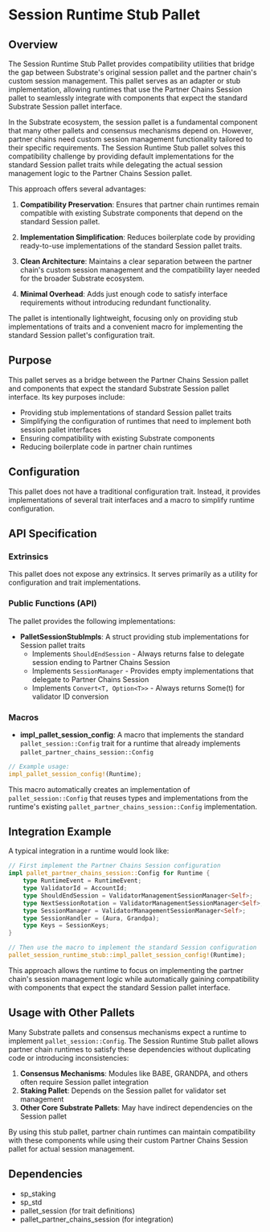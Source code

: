 
# Session Runtime Stub Pallet

## Overview

The Session Runtime Stub Pallet provides compatibility utilities that bridge the gap between Substrate's original session pallet and the partner chain's custom session management. This pallet serves as an adapter or stub implementation, allowing runtimes that use the Partner Chains Session pallet to seamlessly integrate with components that expect the standard Substrate Session pallet interface.

In the Substrate ecosystem, the session pallet is a fundamental component that many other pallets and consensus mechanisms depend on. However, partner chains need custom session management functionality tailored to their specific requirements. The Session Runtime Stub pallet solves this compatibility challenge by providing default implementations for the standard Session pallet traits while delegating the actual session management logic to the Partner Chains Session pallet.

This approach offers several advantages:

1. **Compatibility Preservation**: Ensures that partner chain runtimes remain compatible with existing Substrate components that depend on the standard Session pallet.

2. **Implementation Simplification**: Reduces boilerplate code by providing ready-to-use implementations of the standard Session pallet traits.

3. **Clean Architecture**: Maintains a clear separation between the partner chain's custom session management and the compatibility layer needed for the broader Substrate ecosystem.

4. **Minimal Overhead**: Adds just enough code to satisfy interface requirements without introducing redundant functionality.

The pallet is intentionally lightweight, focusing only on providing stub implementations of traits and a convenient macro for implementing the standard Session pallet's configuration trait.

## Purpose

This pallet serves as a bridge between the Partner Chains Session pallet and components that expect the standard Substrate Session pallet interface. Its key purposes include:

- Providing stub implementations of standard Session pallet traits
- Simplifying the configuration of runtimes that need to implement both session pallet interfaces
- Ensuring compatibility with existing Substrate components
- Reducing boilerplate code in partner chain runtimes

## Configuration

This pallet does not have a traditional configuration trait. Instead, it provides implementations of several trait interfaces and a macro to simplify runtime configuration.

## API Specification

### Extrinsics

This pallet does not expose any extrinsics. It serves primarily as a utility for configuration and trait implementations.

### Public Functions (API)

The pallet provides the following implementations:

- **PalletSessionStubImpls**: A struct providing stub implementations for Session pallet traits
  - Implements `ShouldEndSession` - Always returns false to delegate session ending to Partner Chains Session
  - Implements `SessionManager` - Provides empty implementations that delegate to Partner Chains Session
  - Implements `Convert<T, Option<T>>` - Always returns Some(t) for validator ID conversion

### Macros

- **impl_pallet_session_config**: A macro that implements the standard `pallet_session::Config` trait for a runtime that already implements `pallet_partner_chains_session::Config`

```rust
// Example usage:
impl_pallet_session_config!(Runtime);
```

This macro automatically creates an implementation of `pallet_session::Config` that reuses types and implementations from the runtime's existing `pallet_partner_chains_session::Config` implementation.

## Integration Example

A typical integration in a runtime would look like:

```rust
// First implement the Partner Chains Session configuration
impl pallet_partner_chains_session::Config for Runtime {
    type RuntimeEvent = RuntimeEvent;
    type ValidatorId = AccountId;
    type ShouldEndSession = ValidatorManagementSessionManager<Self>;
    type NextSessionRotation = ValidatorManagementSessionManager<Self>;
    type SessionManager = ValidatorManagementSessionManager<Self>;
    type SessionHandler = (Aura, Grandpa);
    type Keys = SessionKeys;
}

// Then use the macro to implement the standard Session configuration
pallet_session_runtime_stub::impl_pallet_session_config!(Runtime);
```

This approach allows the runtime to focus on implementing the partner chain's session management logic while automatically gaining compatibility with components that expect the standard Session pallet interface.

## Usage with Other Pallets

Many Substrate pallets and consensus mechanisms expect a runtime to implement `pallet_session::Config`. The Session Runtime Stub pallet allows partner chain runtimes to satisfy these dependencies without duplicating code or introducing inconsistencies:

1. **Consensus Mechanisms**: Modules like BABE, GRANDPA, and others often require Session pallet integration
2. **Staking Pallet**: Depends on the Session pallet for validator set management
3. **Other Core Substrate Pallets**: May have indirect dependencies on the Session pallet

By using this stub pallet, partner chain runtimes can maintain compatibility with these components while using their custom Partner Chains Session pallet for actual session management.

## Dependencies

- sp_staking
- sp_std
- pallet_session (for trait definitions)
- pallet_partner_chains_session (for integration)
